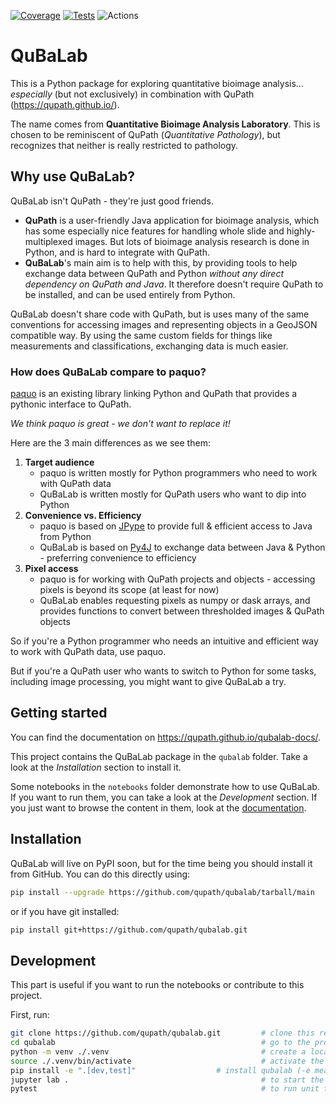 [![Coverage](https://alanocallaghan.github.io/badges/badges/coverage-badge.svg?dummy=1234)](https://alanocallaghan.github.io/badges/reports/coverage/index.html?dummy=1234)
[![Tests](https://alanocallaghan.github.io/badges/badges/tests-badge.svg?dummy=1234)](https://alanocallaghan.github.io/badges/reports/junit/report.html?dummy=1234)
![Actions](https://github.com/alanocallaghan/qubalab/actions/workflows/main.yml/badge.svg?dummy=1234)
# QuBaLab


This is a Python package for exploring quantitative bioimage analysis... *especially* (but not exclusively) in combination with QuPath (https://qupath.github.io/).

The name comes from **Quantitative Bioimage Analysis Laboratory**. This is chosen to be reminiscent of QuPath (*Quantitative Pathology*), but recognizes that neither is really restricted to pathology.

## Why use QuBaLab?

QuBaLab isn't QuPath - they're just good friends.

* **QuPath** is a user-friendly Java application for bioimage analysis, which has some especially nice features for handling whole slide and highly-multiplexed images. But lots of bioimage analysis research is done in Python, and is hard to integrate with QuPath.
* **QuBaLab**'s main aim is to help with this, by providing tools to help exchange data between QuPath and Python *without any direct dependency on QuPath and Java*. It therefore doesn't require QuPath to be installed, and can be used entirely from Python.

QuBaLab doesn't share code with QuPath, but is uses many of the same conventions for accessing images and representing objects in a GeoJSON compatible way. By using the same custom fields for things like measurements and classifications, exchanging data is much easier.

### How does QuBaLab compare to paquo?

[paquo](https://paquo.readthedocs.io/) is an existing library linking Python and QuPath that provides a pythonic interface to QuPath.

_We think paquo is great - we don't want to replace it!_

Here are the 3 main differences as we see them:

1. **Target audience**
    - paquo is written mostly for Python programmers who need to work with QuPath data
    - QuBaLab is written mostly for QuPath users who want to dip into Python
2. **Convenience vs. Efficiency**
    - paquo is based on [JPype](http://jpype.readthedocs.io/) to provide full & efficient access to Java from Python
    - QuBaLab is based on [Py4J](https://www.py4j.org) to exchange data between Java & Python - preferring convenience to efficiency
3. **Pixel access**
    - paquo is for working with QuPath projects and objects - accessing pixels is beyond its scope (at least for now)
    - QuBaLab enables requesting pixels as numpy or dask arrays, and provides functions to convert between thresholded images & QuPath objects

So if you're a Python programmer who needs an intuitive and efficient way to work with QuPath data, use paquo.

But if you're a QuPath user who wants to switch to Python for some tasks, including image processing, you might want to give QuBaLab a try.

## Getting started

You can find the documentation on https://qupath.github.io/qubalab-docs/.

This project contains the QuBaLab package in the `qubalab` folder. Take a look at the *Installation* section to install it.

Some notebooks in the `notebooks` folder demonstrate how to use QuBaLab. If you want to run them, you can take a look at the *Development* section. If you just want to browse the content in them, look at the [documentation](https://qupath.github.io/qubalab/notebooks.html).

## Installation

QuBaLab will live on PyPI soon, but for the time being you should install it from GitHub. You can do this directly using:

```bash
pip install --upgrade https://github.com/qupath/qubalab/tarball/main
```

or if you have git installed:

```bash
pip install git+https://github.com/qupath/qubalab.git
```

## Development

This part is useful if you want to run the notebooks or contribute to this project.

First, run:

```bash
git clone https://github.com/qupath/qubalab.git         # clone this repository
cd qubalab                                              # go to the project directory
python -m venv ./.venv                                  # create a local virual environment
source ./.venv/bin/activate                             # activate the venv
pip install -e ".[dev,test]"                  # install qubalab (-e means changes are loaded dynamically)
jupyter lab .                                           # to start the Jupyter notebooks
pytest                                                  # to run unit tests
```
